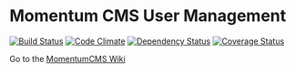 # Momentum CMS User Management

[![Build Status](https://travis-ci.org/MomentumCMS/momentum_cms_user_management.svg?branch=master)](https://travis-ci.org/MomentumCMS/momentum_cms_user_management) [![Code Climate](https://codeclimate.com/github/MomentumCMS/momentum_cms_user_management.png)](https://codeclimate.com/github/MomentumCMS/momentum_cms_user_management) [![Dependency Status](https://gemnasium.com/MomentumCMS/momentum_cms_user_management.png)](https://gemnasium.com/MomentumCMS/momentum_cms_user_management) [![Coverage Status](https://codeclimate.com/github/MomentumCMS/momentum_cms_user_management/coverage.png)](https://codeclimate.com/github/MomentumCMS/momentum_cms_user_management)

Go to the [MomentumCMS Wiki](https://github.com/MomentumCMS/momentum_cms_user_management/wiki)